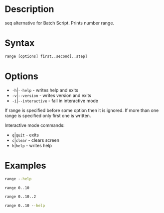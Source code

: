 # Description

seq alternative for Batch Script. Prints number range.

# Syntax
```bat
range [options] first..second[..step]
```

# Options
- `-h`|`--help` - writes help and exits
- `-v`|`--version` - writes version and exits
- `-i`|`--interactive` - fall in interactive mode

If range is specified before some option then it is ignored.
If more than one range is specified only first one is written.

Interactive mode commands:
- `q`|`quit` - exits
- `c`|`clear` - clears screen
- `h`|`help` - writes help

# Examples
```bat
range --help
```
```bat
range 0..10
```
```bat
range 0..10..2
```
```bat
range 0..10 --help
```

